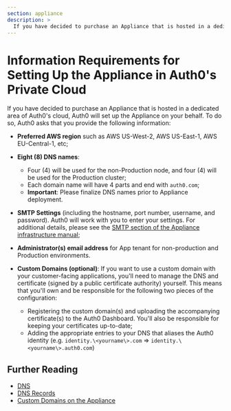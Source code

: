 ```yaml
---
section: appliance
description: >
  If you have decided to purchase an Appliance that is hosted in a dedicated area of Auth0's cloud, Auth0 will set up the Appliance on your behalf. This document describes the necessary information.
---
```


# Information Requirements for Setting Up the Appliance in Auth0's Private Cloud

If you have decided to purchase an Appliance that is hosted in a dedicated area of Auth0's cloud, Auth0 will set up the Appliance on your behalf. To do so, Auth0 asks that you provide the following information:

* **Preferred AWS region** such as AWS US-West-2, AWS US-East-1, AWS EU-Central-1, etc;
* **Eight (8) DNS names**:
    * Four (4) will be used for the non-Production node, and four (4) will be used for the Production cluster;
    * Each domain name will have 4 parts and end with `auth0.com`;
    * **Important**: Please finalize DNS names prior to Appliance deployment.
* **SMTP Settings** (including the hostname, port number, username, and password). Auth0 will work with you to enter your settings. For additional details, please see the [SMTP section of the Appliance infrastructure manual](/appliance/infrastructure/security#smtp);
* **Administrator(s) email address** for App tenant for non-production and Production environments.
* **Custom Domains (optional)**: If you want to use a custom domain with your customer-facing applications, you'll need to manage the DNS and certificate (signed by a public certificate authority) yourself. This means that you'll own and be responsible for the following two pieces of the configuration:

  * Registering the custom domain(s) and uploading the accompanying certificate(s) to the Auth0 Dashboard. You'll also be responsible for keeping your certificates up-to-date;
  * Adding the appropriate entries to your DNS that aliases the Auth0 identity (e.g. `identity.\<yourname\>.com` => `identity.\<yourname\>.auth0.com`)

## Further Reading

* [DNS](/appliance/infrastructure/dns)
* [DNS Records](/appliance/infrastructure/network#dns-records)
* [Custom Domains on the Appliance](/appliance/custom-domains) 
